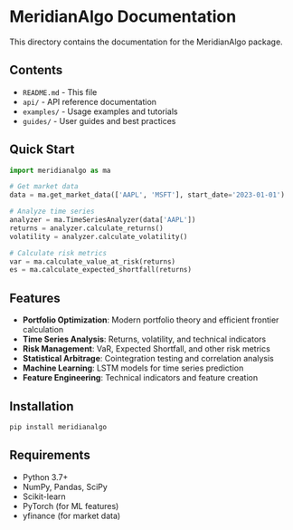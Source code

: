 # MeridianAlgo Documentation

This directory contains the documentation for the MeridianAlgo package.

## Contents

- `README.md` - This file
- `api/` - API reference documentation
- `examples/` - Usage examples and tutorials
- `guides/` - User guides and best practices

## Quick Start

```python
import meridianalgo as ma

# Get market data
data = ma.get_market_data(['AAPL', 'MSFT'], start_date='2023-01-01')

# Analyze time series
analyzer = ma.TimeSeriesAnalyzer(data['AAPL'])
returns = analyzer.calculate_returns()
volatility = analyzer.calculate_volatility()

# Calculate risk metrics
var = ma.calculate_value_at_risk(returns)
es = ma.calculate_expected_shortfall(returns)
```

## Features

- **Portfolio Optimization**: Modern portfolio theory and efficient frontier calculation
- **Time Series Analysis**: Returns, volatility, and technical indicators
- **Risk Management**: VaR, Expected Shortfall, and other risk metrics
- **Statistical Arbitrage**: Cointegration testing and correlation analysis
- **Machine Learning**: LSTM models for time series prediction
- **Feature Engineering**: Technical indicators and feature creation

## Installation

```bash
pip install meridianalgo
```

## Requirements

- Python 3.7+
- NumPy, Pandas, SciPy
- Scikit-learn
- PyTorch (for ML features)
- yfinance (for market data)
